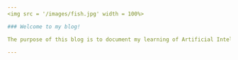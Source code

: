 ```yaml
---
<img src = '/images/fish.jpg' width = 100%>

### Welcome to my blog!

The purpose of this blog is to document my learning of Artificial Intelligence from the Fastai course.

---
```

